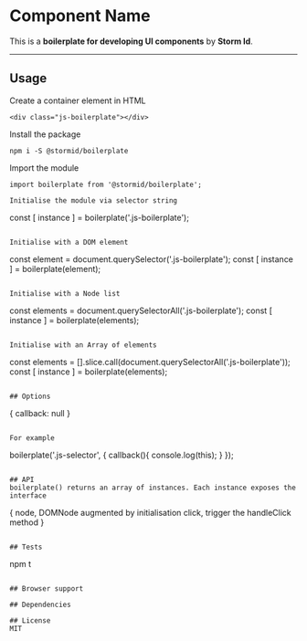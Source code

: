 
# Component Name

This is a **boilerplate for developing UI components** by **Storm Id**.

---

## Usage
Create a container element in HTML
```
<div class="js-boilerplate"></div>
```

Install the package
```
npm i -S @stormid/boilerplate
```

Import the module
```
import boilerplate from '@stormid/boilerplate';

Initialise the module via selector string
```
const [ instance ] = boilerplate('.js-boilerplate');
```

Initialise with a DOM element
```
const element = document.querySelector('.js-boilerplate');
const [ instance ] = boilerplate(element);
```

Initialise with a Node list
```
const elements = document.querySelectorAll('.js-boilerplate');
const [ instance ] = boilerplate(elements);
```

Initialise with an Array of elements
```
const elements = [].slice.call(document.querySelectorAll('.js-boilerplate'));
const [ instance ] = boilerplate(elements);
```

## Options
```
{
    callback: null
}
```

For example
```
boilerplate('.js-selector', {
    callback(){
        console.log(this);
    }
});
```

## API
boilerplate() returns an array of instances. Each instance exposes the interface
```
{
    node, DOMNode augmented by initialisation
    click, trigger the handleClick method
}
```

## Tests
```
npm t
```

## Browser support

## Dependencies

## License
MIT
